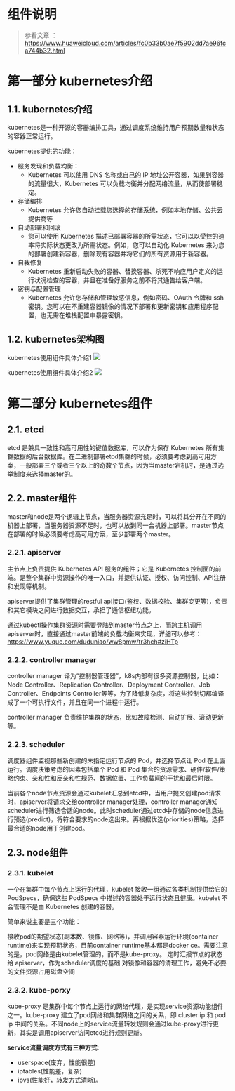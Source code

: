 # 组件说明
> 参看文章 ：https://www.huaweicloud.com/articles/fc0b33b0ae7f5902dd7ae96fca744b32.html

# 第一部分 kubernetes介绍
## 1.1. kubernetes介绍
kubernetes是一种开源的容器编排工具，通过调度系统维持用户预期数量和状态的容器正常运行。

kubernetes提供的功能：
  - 服务发现和负载均衡：
    - Kubernetes 可以使用 DNS 名称或自己的 IP 地址公开容器，如果到容器的流量很大，Kubernetes 可以负载均衡并分配网络流量，从而使部署稳定。
  - 存储编排
    - Kubernetes 允许您自动挂载您选择的存储系统，例如本地存储、公共云提供商等
  - 自动部署和回滚
    - 您可以使用 Kubernetes 描述已部署容器的所需状态，它可以以受控的速率将实际状态更改为所需状态。例如，您可以自动化 Kubernetes 来为您的部署创建新容器，删除现有容器并将它们的所有资源用于新容器。
  - 自我修复
    - Kubernetes 重新启动失败的容器、替换容器、杀死不响应用户定义的运行状况检查的容器，并且在准备好服务之前不将其通告给客户端。
  - 密钥与配置管理
    - Kubernetes 允许您存储和管理敏感信息，例如密码、OAuth 令牌和 ssh 密钥。您可以在不重建容器镜像的情况下部署和更新密钥和应用程序配置，也无需在堆栈配置中暴露密钥。

## 1.2. kubernetes架构图
kubernetes使用组件具体介绍1
![](https://res-static.hc-cdn.cn/fms/img/eddd6cb7f3109a31aa62912d198572f11603443907158)

kubernetes使用组件具体介绍2
![](https://res-static.hc-cdn.cn/fms/img/af652fbede7d60d5cdf5d043c8bf3b8f1603443907158)


# 第二部分 kubernetes组件
## 2.1. etcd
etcd 是兼具一致性和高可用性的键值数据库，可以作为保存 Kubernetes 所有集群数据的后台数据库。在二进制部署etcd集群的时候，必须要考虑到高可用方案，一般部署三个或者三个以上的奇数个节点，因为当master宕机时，是通过选举制度来选择master的。

## 2.2. master组件
master和node是两个逻辑上节点，当服务器资源充足时，可以将其分开在不同的机器上部署，当服务器资源不足时，也可以放到同一台机器上部署。master节点在部署的时候必须要考虑高可用方案，至少部署两个master。

###  2.2.1. apiserver

主节点上负责提供 Kubernetes API 服务的组件；它是 Kubernetes 控制面的前端。是整个集群中资源操作的唯一入口，并提供认证、授权、访问控制、API注册和发现等机制。

apiserver提供了集群管理的restful api接口(鉴权、数据校验、集群变更等)，负责和其它模块之间进行数据交互，承担了通信枢纽功能。

通过kubectl操作集群资源时需要登陆到master节点之上，而跨主机调用apiserver时，直接通过master前端的负载均衡来实现，详细可以参考：https://www.yuque.com/duduniao/ww8pmw/tr3hch#ziHTp

### 2.2.2. controller manager

controller manager 译为“控制器管理器”，k8s内部有很多资源控制器，比如：Node Controller、Replication Controller、Deployment Controller、Job Controller、Endpoints Controller等等，为了降低复杂度，将这些控制切都编译成了一个可执行文件，并且在同一个进程中运行。

controller manager 负责维护集群的状态，比如故障检测、自动扩展、滚动更新等。

### 2.2.3. scheduler

调度器组件监视那些新创建的未指定运行节点的 Pod，并选择节点让 Pod 在上面运行。调度决策考虑的因素包括单个 Pod 和 Pod 集合的资源需求、硬件/软件/策略约束、亲和性和反亲和性规范、数据位置、工作负载间的干扰和最后时限。

当前各个node节点资源会通过kubelet汇总到etcd中，当用户提交创建pod请求时，apiserver将请求交给controller manager处理，controller manager通知scheduler进行筛选合适的node。此时scheduler通过etcd中存储的node信息进行预选(predict)，将符合要求的node选出来。再根据优选(priorities)策略，选择最合适的node用于创建pod。

## 2.3. node组件
### 2.3.1. kubelet

一个在集群中每个节点上运行的代理，kubelet 接收一组通过各类机制提供给它的 PodSpecs，确保这些 PodSpecs 中描述的容器处于运行状态且健康。kubelet 不会管理不是由 Kubernetes 创建的容器。

简单来说主要是三个功能：

接收pod的期望状态(副本数、镜像、网络等)，并调用容器运行环境(container runtime)来实现预期状态，目前container runtime基本都是docker ce。需要注意的是，pod网络是由kubelet管理的，而不是kube-proxy。
定时汇报节点的状态给 apiserver，作为scheduler调度的基础
对镜像和容器的清理工作，避免不必要的文件资源占用磁盘空间
### 2.3.2. kube-porxy

kube-proxy 是集群中每个节点上运行的网络代理，是实现service资源功能组件之一。kube-proxy 建立了pod网络和集群网络之间的关系，即 cluster ip 和 pod ip 中间的关系。不同node上的service流量转发规则会通过kube-proxy进行更新，其实是调用apiserver访问etcd进行规则更新。

**service流量调度方式有三种方式**: 
  - userspace(废弃，性能很差)
  - iptables(性能差，复杂)
  - ipvs(性能好，转发方式清晰)。